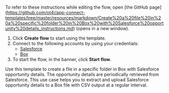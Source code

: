 To refer to these instructions while editing the flow, open [the GitHub page]
(https://github.com/ot4i/app-connect-templates/tree/master/resources/markdown/Create%20a%20file%20in%20a%20specific%20folder%20in%20Box%20with%20Salesforce%20opportunity%20details_instructions.md) (opens in a new window).

1. Click **Create flow** to start using the template.
2. Connect to the following accounts by using your credentials:
   - [Salesforce](https://www.ibm.com/docs/en/app-connect/saas?topic=apps-salesforce) 
   - [Box](https://www.ibm.com/docs/en/app-connect/saas?topic=apps-box)
3. To start the flow, in the banner, click **Start flow**.

Use this template to create a file in a specific folder in Box with Salesforce opportunity details. The opportunity details are periodically retrieved from Salesforce. This use case helps you to extract and upload Salesforce opportunity details to a Box file with CSV output at a regular interval.




